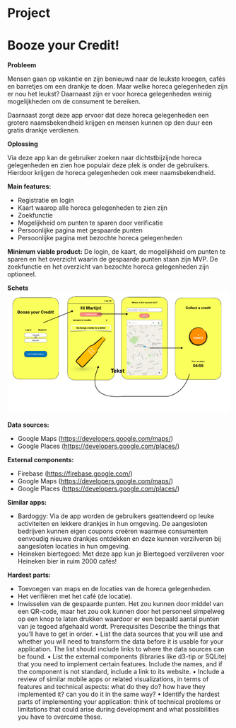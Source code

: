 # Project
# Booze your Credit!

**Probleem** 

Mensen gaan op vakantie en zijn benieuwd naar de leukste kroegen, cafés en barretjes om een drankje te doen. Maar welke horeca gelegenheden zijn er nou het leukst? Daarnaast zijn er voor horeca gelegenheden weinig mogelijkheden om de consument te bereiken. 

Daarnaast zorgt deze app ervoor dat deze horeca gelegenheden een grotere naamsbekendheid krijgen en mensen kunnen op den duur een gratis drankje verdienen.

**Oplossing**

Via deze app kan de gebruiker zoeken naar dichtstbijzijnde horeca gelegenheden en zien hoe populair deze plek is onder de gebruikers. Hierdoor krijgen de horeca gelegenheden ook meer naamsbekendheid.

**Main features:**
-	Registratie en login
-	Kaart waarop alle horeca gelegenheden te zien zijn
-	Zoekfunctie 
-	Mogelijkheid om punten te sparen door verificatie
-	Persoonlijke pagina met gespaarde punten 
-	Persoonlijke pagina met bezochte horeca gelegenheden

**Minimum viable product:**
De login, de kaart, de mogelijkheid om punten te sparen en het overzicht waarin de gespaarde punten staan zijn MVP. De zoekfunctie en het overzicht van bezochte horeca gelegenheden zijn optioneel.

**Schets**
![](https://raw.githubusercontent.com/MartijnBlauw/Project/master/doc/Sketch%20Booze%20your%20Credit.png)

**Data sources:**
-	Google Maps (https://developers.google.com/maps/)
-	Google Places (https://developers.google.com/places/)

**External components:**
-	Firebase (https://firebase.google.com/)
-	Google Maps (https://developers.google.com/maps/)
-	Google Places (https://developers.google.com/places/)

**Similar apps:**
-	Bardoggy: Via de app worden de gebruikers geattendeerd op leuke activiteiten en lekkere drankjes in hun omgeving. De aangesloten bedrijven kunnen eigen coupons creëren waarmee consumenten eenvoudig nieuwe drankjes ontdekken en deze kunnen verzilveren bij aangesloten locaties in hun omgeving. 
-	Heineken biertegoed: Met deze app kun je Biertegoed verzilveren voor Heineken bier in ruim 2000 cafés!

**Hardest parts:**
-	Toevoegen van maps en de locaties van de horeca gelegenheden.
-	Het verifiëren met het café (de locatie). 
-	Inwisselen van de gespaarde punten. Het zou kunnen door middel van een QR-code, maar het zou ook kunnen door het personeel simpelweg op een knop te laten drukken waardoor er een bepaald aantal punten van je tegoed afgehaald wordt. 
Prerequisites
Describe the things that you’ll have to get in order.
•	List the data sources that you will use and whether you will need to transform the data before it is usable for your application. The list should include links to where the data sources can be found.
•	List the external components (libraries like d3-tip or SQLite) that you need to implement certain features. Include the names, and if the component is not standard, include a link to its website.
•	Include a review of similar mobile apps or related visualizations, in terms of features and technical aspects: what do they do? how have they implemented it? can you do it in the same way?
•	Identify the hardest parts of implementing your application: think of technical problems or limitations that could arise during development and what possibilities you have to overcome these.


